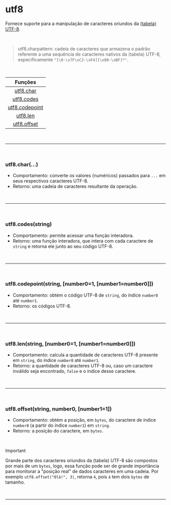 # utf8

Fornece suporte para a manipulação de caracteres oriundos da [(tabela) UTF-8](https://en.wikipedia.org/wiki/UTF-8 "Wikipedia").

<br>

> utf8.charpattern: cadeia de caracteres que armazena o padrão referente a uma sequência de caracteres nativos da (tabela) UTF-8, especificamente `"[\0-\x7F\xC2-\xF4][\x80-\xBF]*"`.

<br>

|Funções|
|:-:|
|<a href="#1">utf8.char</a>     |
|<a href="#2">utf8.codes</a>    |
|<a href="#3">utf8.codepoint</a>|
|<a href="#4">utf8.len</a>      |
|<a href="#5">utf8.offset</a>   |

<br>
<hr>
<br>

<h3 id="1">utf8.char(...)</h3>

* Comportamento: converte os valores (numéricos) passados para `...` em seus respectivos caracteres UTF-8.
* Retorno: uma cadeia de caracteres resultante da operação.

<br>
<hr>
<br>

<h3 id="2">utf8.codes(string)</h3>

* Comportamento: permite acessar uma função interadora.
* Retorno: uma função interadora, que intera com cada caractere de `string` e retorna ele junto ao seu código UTF-8.

<br>
<hr>
<br>

<h3 id="3">utf8.codepoint(string, [number0=1, [number1=number0]])</h3>

* Comportamento: obtém o código UTF-8 de `string`, do índice `number0` até `number1`.
* Retorno: os códigos UTF-8.

<br>
<hr>
<br>

<h3 id="4">utf8.len(string, [number0=1, [number1=number0]])</h3>

* Comportamento: calcula a quantidade de caracteres UTF-8 presente em `string`, do índice `number0` até `number1`.
* Retorno: a quantidade de caracteres UTF-8 ou, caso um caractere inválido seja encontrado, `false` e o índice desse caractere.

<br>
<hr>
<br>

<h3 id="5">utf8.offset(string, number0, [number1=1])</h3>

* Comportamento: obtém a posição, em `bytes`, do caractere de índice `number0` (a partir do índice `number1`) em `string`.
* Retorno: a posição do caractere, em `bytes`.

<br>

> [!IMPORTANT]
> Grande parte dos caracteres oriundos da (tabela) UTF-8 são compostos por mais de um `bytes`, logo, essa função pode ser de grande importância para monitorar a "posição real" de dados caracteres em uma cadeia. Por exemplo `utf8.offset("Olá!", 3)`, retorna `4`, pois `á` tem dois `bytes` de tamanho.

<br>
<hr>
<br>

